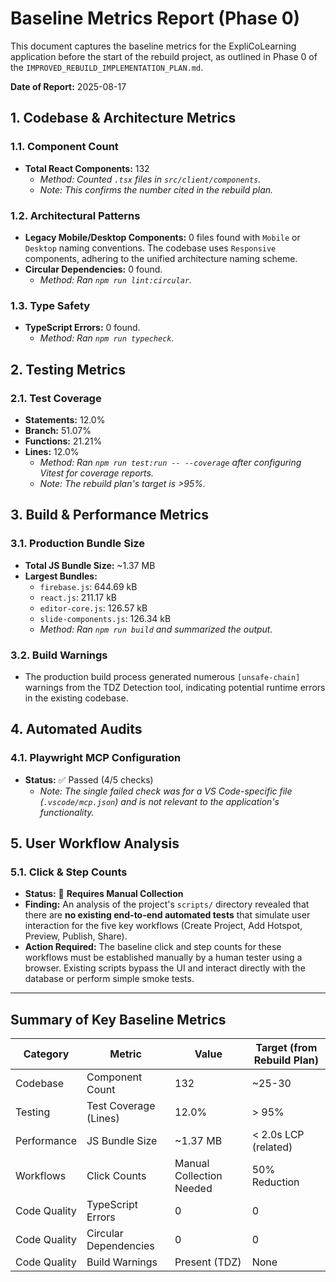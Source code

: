 # Baseline Metrics Report (Phase 0)

This document captures the baseline metrics for the ExpliCoLearning application before the start of the rebuild project, as outlined in Phase 0 of the `IMPROVED_REBUILD_IMPLEMENTATION_PLAN.md`.

**Date of Report:** 2025-08-17

## 1. Codebase & Architecture Metrics

### 1.1. Component Count
- **Total React Components:** 132
  - *Method: Counted `.tsx` files in `src/client/components`.*
  - *Note: This confirms the number cited in the rebuild plan.*

### 1.2. Architectural Patterns
- **Legacy Mobile/Desktop Components:** 0 files found with `Mobile` or `Desktop` naming conventions. The codebase uses `Responsive` components, adhering to the unified architecture naming scheme.
- **Circular Dependencies:** 0 found.
  - *Method: Ran `npm run lint:circular`.*

### 1.3. Type Safety
- **TypeScript Errors:** 0 found.
  - *Method: Ran `npm run typecheck`.*

## 2. Testing Metrics

### 2.1. Test Coverage
- **Statements:** 12.0%
- **Branch:** 51.07%
- **Functions:** 21.21%
- **Lines:** 12.0%
  - *Method: Ran `npm run test:run -- --coverage` after configuring Vitest for coverage reports.*
  - *Note: The rebuild plan's target is >95%.*

## 3. Build & Performance Metrics

### 3.1. Production Bundle Size
- **Total JS Bundle Size:** ~1.37 MB
- **Largest Bundles:**
  - `firebase.js`: 644.69 kB
  - `react.js`: 211.17 kB
  - `editor-core.js`: 126.57 kB
  - `slide-components.js`: 126.34 kB
  - *Method: Ran `npm run build` and summarized the output.*

### 3.2. Build Warnings
- The production build process generated numerous `[unsafe-chain]` warnings from the TDZ Detection tool, indicating potential runtime errors in the existing codebase.

## 4. Automated Audits

### 4.1. Playwright MCP Configuration
- **Status:** ✅ Passed (4/5 checks)
  - *Note: The single failed check was for a VS Code-specific file (`.vscode/mcp.json`) and is not relevant to the application's functionality.*

## 5. User Workflow Analysis

### 5.1. Click & Step Counts
- **Status:** 🔴 **Requires Manual Collection**
- **Finding:** An analysis of the project's `scripts/` directory revealed that there are **no existing end-to-end automated tests** that simulate user interaction for the five key workflows (Create Project, Add Hotspot, Preview, Publish, Share).
- **Action Required:** The baseline click and step counts for these workflows must be established manually by a human tester using a browser. Existing scripts bypass the UI and interact directly with the database or perform simple smoke tests.

---

## Summary of Key Baseline Metrics

| Category | Metric | Value | Target (from Rebuild Plan) |
|---|---|---|---|
| Codebase | Component Count | 132 | ~25-30 |
| Testing | Test Coverage (Lines) | 12.0% | > 95% |
| Performance | JS Bundle Size | ~1.37 MB | < 2.0s LCP (related) |
| Workflows | Click Counts | Manual Collection Needed | 50% Reduction |
| Code Quality | TypeScript Errors | 0 | 0 |
| Code Quality | Circular Dependencies | 0 | 0 |
| Code Quality | Build Warnings | Present (TDZ) | None |
